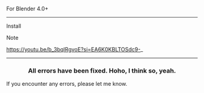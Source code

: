 
<br/>
For Blender 4.0+
<hr/>
Install

> [!NOTE]
> https://youtu.be/b_3bqIRgvoE?si=EA6K0KBLTOSdc9-_

<hr/>

<h3 align="center">All errors have been fixed. Hoho, I think so, yeah.</h3>

If you encounter any errors, please let me know.
<br/>
